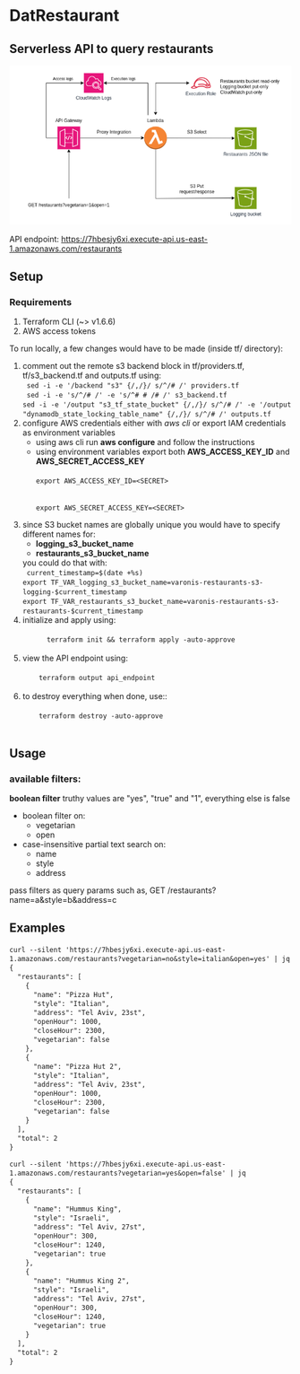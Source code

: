 # DatRestaurant

## Serverless API to query restaurants

![Design overview](./overview.png?raw=true 'Design overview')

API endpoint: https://7hbesjy6xi.execute-api.us-east-1.amazonaws.com/restaurants

## Setup

### Requirements
<ol>
  <li>Terraform CLI (~> v1.6.6)</li>
  <li>AWS access tokens</li>
</ol>
To run locally, a few changes would have to be made (inside tf/ directory):

<ol>
  <li>comment out the remote s3 backend block in tf/providers.tf, tf/s3_backend.tf and outputs.tf using:<br/>
    <code> sed -i -e '/backend "s3" {/,/}/ s/^/# /' providers.tf</code><br/>
    <code> sed -i -e 's/^/# /' -e 's/^# # /# /' s3_backend.tf </code><br/>
    <code>sed -i -e '/output "s3_tf_state_bucket" {/,/}/ s/^/# /' -e '/output "dynamodb_state_locking_table_name" {/,/}/ s/^/# /' outputs.tf</code>
   </li>
  <li>configure AWS credentials either with <em>aws cli</em> or export IAM credentials as environment variables
    <ul>
      <li>using aws cli run <strong>aws configure</strong> and follow the instructions</li>
      <li>using environment variables export both <strong>AWS_ACCESS_KEY_ID</strong> and <strong>AWS_SECRET_ACCESS_KEY</strong>
        <br/><code>
export AWS_ACCESS_KEY_ID=&lt;SECRET&gt;

export AWS_SECRET_ACCESS_KEY=&lt;SECRET&gt; </code> </li> </ul>

  </li>
  <li>since S3 bucket names are globally unique you would have to specify different names for:
    <ul>
      <li><strong>logging_s3_bucket_name</strong></li>
      <li><strong>restaurants_s3_bucket_name</strong></li>
    </ul>
    you could do that with:<br/>
    <code> current_timestamp=$(date +%s) </code><br/>
    <code>export TF_VAR_logging_s3_bucket_name=varonis-restaurants-s3-logging-$current_timestamp</code><br/>
    <code>export TF_VAR_restaurants_s3_bucket_name=varonis-restaurants-s3-restaurants-$current_timestamp</code></br>
    </code>
  </li>
  <li>initialize and apply using:<br/>
    <code>
      terraform init && terraform apply -auto-approve
    </code>
  </li>
  <li>view the API endpoint using:<br/>
    <code>
    terraform output api_endpoint
    </code>
  </li>
  <li>to destroy everything when done, use::<br/>
    <code>
    terraform destroy -auto-approve
    </code>
  </li>
</ol>

## Usage

### available filters:

<strong>boolean filter</strong> truthy values are "yes", "true" and "1",
everything else is false

<ul>
  <li>boolean filter on:
    <ul>
      <li>vegetarian</li>
      <li>open</li>
    </ul>
  </li>
  <li>case-insensitive partial text search on:
    <ul>
      <li>name</li>
      <li>style</li>
      <li>address</li>
    </ul>
  </li>
</ul>

pass filters as query params such as, GET /restaurants?name=a&style=b&address=c

## Examples

```
curl --silent 'https://7hbesjy6xi.execute-api.us-east-1.amazonaws.com/restaurants?vegetarian=no&style=italian&open=yes' | jq
{
  "restaurants": [
    {
      "name": "Pizza Hut",
      "style": "Italian",
      "address": "Tel Aviv, 23st",
      "openHour": 1000,
      "closeHour": 2300,
      "vegetarian": false
    },
    {
      "name": "Pizza Hut 2",
      "style": "Italian",
      "address": "Tel Aviv, 23st",
      "openHour": 1000,
      "closeHour": 2300,
      "vegetarian": false
    }
  ],
  "total": 2
}
```

```
curl --silent 'https://7hbesjy6xi.execute-api.us-east-1.amazonaws.com/restaurants?vegetarian=yes&open=false' | jq
{
  "restaurants": [
    {
      "name": "Hummus King",
      "style": "Israeli",
      "address": "Tel Aviv, 27st",
      "openHour": 300,
      "closeHour": 1240,
      "vegetarian": true
    },
    {
      "name": "Hummus King 2",
      "style": "Israeli",
      "address": "Tel Aviv, 27st",
      "openHour": 300,
      "closeHour": 1240,
      "vegetarian": true
    }
  ],
  "total": 2
}

```
